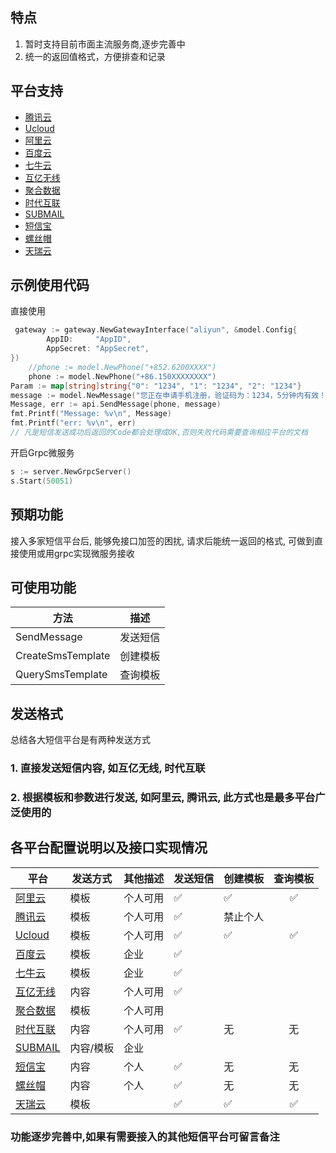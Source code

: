 ## 特点

1. 暂时支持目前市面主流服务商,逐步完善中
2. 统一的返回值格式，方便排查和记录

## 平台支持

* [腾讯云](https://cloud.tencent.com/product/sms)
* [Ucloud](https://www.ucloud.cn)
* [阿里云](https://www.aliyun.com/)
* [百度云](https://cloud.baidu.com/)
* [七牛云](https://www.qiniu.com/)
* [互亿无线](https://www.ihuyi.com/)
* [聚合数据](https://www.juhe.cn/)
* [时代互联](https://www.now.cn)
* [SUBMAIL](https://www.mysubmail.com/)
* [短信宝](https://www.smsbao.com/)
* [螺丝帽](https://luosimao.com/)
* [天瑞云](https://cms.tinree.com/)

## 示例使用代码
直接使用
```go
 gateway := gateway.NewGatewayInterface("aliyun", &model.Config{
	 	AppID:     "AppID",
	 	AppSecret: "AppSecret",
})
	//phone := model.NewPhone("+852.6200XXXX")
	phone := model.NewPhone("+86.150XXXXXXXX")
Param := map[string]string{"0": "1234", "1": "1234", "2": "1234"}
message := model.NewMessage("您正在申请手机注册，验证码为：1234，5分钟内有效！", "", "", Param)
Message, err := api.SendMessage(phone, message)
fmt.Printf("Message: %v\n", Message)
fmt.Printf("err: %v\n", err)
// 凡是短信发送成功后返回的Code都会处理成OK,否则失败代码需要查询相应平台的文档
```

开启Grpc微服务
```go
s := server.NewGrpcServer()
s.Start(50051)
```

## 预期功能  

接入多家短信平台后, 能够免接口加签的困扰, 请求后能统一返回的格式, 可做到直接使用或用grpc实现微服务接收

## 可使用功能  

| 方法              |   描述   |
| ----------------- | :------: |
| SendMessage       | 发送短信 |
| CreateSmsTemplate | 创建模板 |
| QuerySmsTemplate  | 查询模板 |

## 发送格式

总结各大短信平台是有两种发送方式

### 1. 直接发送短信内容, 如互亿无线, 时代互联

### 2. 根据模板和参数进行发送, 如阿里云, 腾讯云, 此方式也是最多平台广泛使用的

## 各平台配置说明以及接口实现情况

| 平台                                            | 发送方式 | 其他描述 | 发送短信 | 创建模板 | 查询模板 |
| ----------------------------------------------- | -------- | -------- | -------- | -------- | :------: |
| [阿里云](https://www.aliyun.com/)               | 模板     |     个人可用     | ✅        | ✅         |   ✅       |
| [腾讯云](https://cloud.tencent.com/product/sms) | 模板     |    个人可用      | ✅        |   禁止个人       |          |
| [Ucloud](https://www.ucloud.cn)                 | 模板     |    个人可用      | ✅        |     ✅     |    ✅      |
| [百度云](https://cloud.baidu.com/)              | 模板     |    企业      | ✅        |          |          |
| [七牛云](https://www.qiniu.com/)                | 模板     |    企业      | ✅        |          |          |
| [互亿无线](https://www.ihuyi.com/)              | 内容     |     个人可用       | ✅        |          |          |
| [聚合数据](https://www.juhe.cn/)                | 模板     |     个人可用       |       |          |          |
| [时代互联](https://www.now.cn)                  | 内容     |     个人可用       | ✅        |      无    |      无    |
| [SUBMAIL](https://www.mysubmail.com/)          | 内容/模板     |     企业       |        |          |          |
| [短信宝](https://www.smsbao.com/)        | 内容     |     个人       |   ✅      |     无     |    无      |
| [螺丝帽](https://luosimao.com/)        | 内容     |     个人       |   ✅      |     无     |    无      |
| [天瑞云](https://cms.tinree.com/)        |   模板   |            |   ✅     |     ✅     |    ✅      |

### 功能逐步完善中,如果有需要接入的其他短信平台可留言备注
